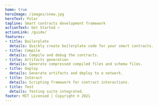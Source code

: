 ```yaml
---
home: true
heroImage: /images/snow.jpg
heroText: Polar
tagline: Smart contracts development framework
actionText: Get Started →
actionLink: /guide/
features:
- title: Boilerplate
  details: Quickly create boilerplate code for your smart contracts.
- title: Compile
  details: Compile and debug the contracts.
- title: Artifacts generation
  details: Generate compressed compiled files and schema files.
- title: Deploy
  details: Generate artifacts and deploy to a network.
- title: Interact
  details: Scripting framework for contract interactions.
- title: Test
  details: Testing suite integrated.
footer: MIT Licensed | Copyright © 2021
---
```


